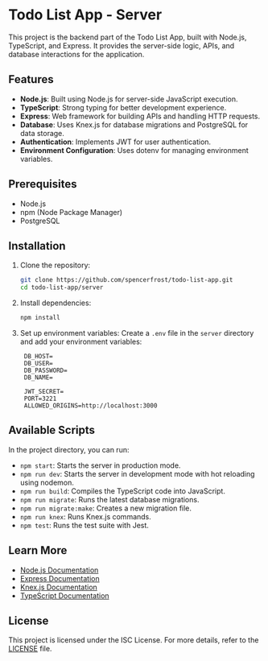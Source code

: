 # Todo List App - Server

This project is the backend part of the Todo List App, built with Node.js, TypeScript, and Express. It provides the server-side logic, APIs, and database interactions for the application.

## Features

- **Node.js**: Built using Node.js for server-side JavaScript execution.
- **TypeScript**: Strong typing for better development experience.
- **Express**: Web framework for building APIs and handling HTTP requests.
- **Database**: Uses Knex.js for database migrations and PostgreSQL for data storage.
- **Authentication**: Implements JWT for user authentication.
- **Environment Configuration**: Uses dotenv for managing environment variables.

## Prerequisites

- Node.js
- npm (Node Package Manager)
- PostgreSQL

## Installation

1. Clone the repository:
   ```bash
   git clone https://github.com/spencerfrost/todo-list-app.git
   cd todo-list-app/server
   ```

2. Install dependencies:
   ```bash
   npm install
   ```

3. Set up environment variables:
   Create a `.env` file in the `server` directory and add your environment variables:
   ```env
    DB_HOST=
    DB_USER=
    DB_PASSWORD=
    DB_NAME=

    JWT_SECRET=
    PORT=3221
    ALLOWED_ORIGINS=http://localhost:3000
   ```

## Available Scripts

In the project directory, you can run:

- `npm start`: Starts the server in production mode.
- `npm run dev`: Starts the server in development mode with hot reloading using nodemon.
- `npm run build`: Compiles the TypeScript code into JavaScript.
- `npm run migrate`: Runs the latest database migrations.
- `npm run migrate:make`: Creates a new migration file.
- `npm run knex`: Runs Knex.js commands.
- `npm test`: Runs the test suite with Jest.

## Learn More

- [Node.js Documentation](https://nodejs.org/en/docs/)
- [Express Documentation](https://expressjs.com/)
- [Knex.js Documentation](http://knexjs.org/)
- [TypeScript Documentation](https://www.typescriptlang.org/)

## License

This project is licensed under the ISC License. For more details, refer to the [LICENSE](../LICENSE) file.